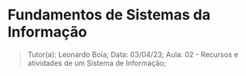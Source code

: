 # Fundamentos de Sistemas da Informação

> Tutor(a): Leonardo Boia;
> Data: 03/04/23;
> Aula: 02 - Recursos e atividades de um Sistema de Informação;
